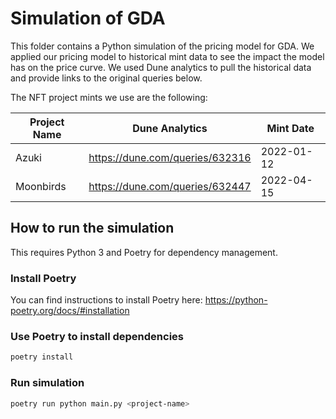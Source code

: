 # Simulation of GDA

This folder contains a Python simulation of the pricing model for GDA. We applied our pricing model to historical mint data to see the impact the model has on the price curve. We used Dune analytics to pull the historical data and provide links to the original queries below.

The NFT project mints we use are the following:

Project Name | Dune Analytics | Mint Date
--- | --- | ---
Azuki | https://dune.com/queries/632316 | 2022-01-12
Moonbirds | https://dune.com/queries/632447 | 2022-04-15


## How to run the simulation
This requires Python 3 and Poetry for dependency management.

### Install Poetry
You can find instructions to install Poetry here:
https://python-poetry.org/docs/#installation

### Use Poetry to install dependencies
```bash
poetry install
```

### Run simulation
```bash
poetry run python main.py <project-name>
```